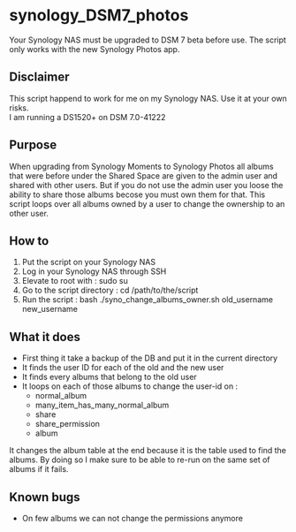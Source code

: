 # synology_DSM7_photos

Your Synology NAS must be upgraded to DSM 7 beta before use.
The script only works with the new Synology Photos app.

## Disclaimer
This script happend to work for me on my Synology NAS. Use it at your own risks.  
I am running a DS1520+ on DSM 7.0-41222

## Purpose
When upgrading from Synology Moments to Synology Photos all albums that were before under the Shared Space are given to the admin user and shared with other users.
But if you do not use the admin user you loose the ability to share those albums becose you must own them for that.
This script loops over all albums owned by a user to change the ownership to an other user.

## How to
1. Put the script on your Synology NAS
2. Log in your Synology NAS through SSH
3. Elevate to root with : sudo su
4. Go to the script directory : cd /path/to/the/script
5. Run the script : bash ./syno_change_albums_owner.sh old_username new_username

## What it does
- First thing it take a backup of the DB and put it in the current directory
- It finds the user ID for each of the old and the new user
- It finds every albums that belong to the old user
- It loops on each of those albums to change the user-id on :
  - normal_album
  - many_item_has_many_normal_album
  - share
  - share_permission
  - album

It changes the album table at the end because it is the table used to find the albums. By doing so I make sure to be able to re-run on the same set of albums if it fails.

## Known bugs
- On few albums we can not change the permissions anymore
